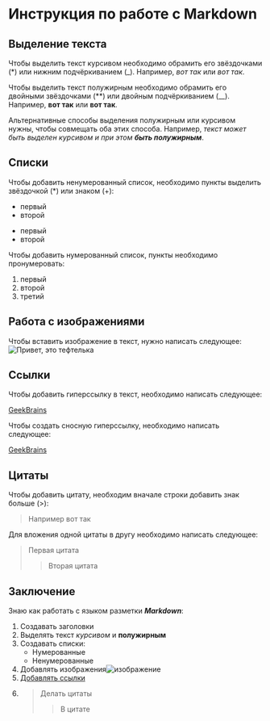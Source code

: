 # Инструкция по работе с Markdown

## Выделение текста

Чтобы выделить текст курсивом необходимо обрамить его звёздочками (*) или нижним подчёркиванием (_). Например, *вот так* или _вот так_.

Чтобы выделить текст полужирным необходимо обрамить его двойными звёздочками (**) или двойным подчёркиванием (__). Например, **вот так** или __вот так__.

Альтернативные способы выделения полужирным или курсивом нужны, чтобы совмещать оба этих способа. Например, _текст может быть выделен курсивом и при этом **быть полужирным**_.

## Списки

Чтобы добавить ненумерованный список, необходимо пункты выделить звёздочкой (*) или знаком (+):
* первый
* второй
+ первый
+ второй

Чтобы добавить нумерованный список, пункты необходимо пронумеровать:
1. первый
2. второй
3. третий

## Работа с изображениями

Чтобы вставить изображение в текст, нужно написать следующее:
![Привет, это тефтелька](teftelka.jpg) 

## Ссылки

Чтобы добавить гиперссылку в текст, необходимо написать следующее:

[GeekBrains](https://gb.ru/ "Сайт GeekBrains")

Чтобы создать сносную гиперссылку, необходимо написать следующее:

[GeekBrains][GB]

[GB]:https://gb.ru/ "Сайт GeekBrains"

## Цитаты

Чтобы добавить цитату, необходим вначале строки добавить знак больше (>):
>Например вот так

Для вложения одной цитаты в другу необходимо написать следующее:
>Первая цитата
>>Вторая цитата

## Заключение

Знаю как работать с языком разметки **_Markdown_**:
1. Создавать заголовки
2. Выделять текст *курсивом* и __полужирным__
3. Создавать списки:
   * Нумерованные
   * Ненумерованные
4. Добавлять изображения![изображение](teftelka.jpG)
5. [Добавлять ссылки](https://gb.ru/ "Сайт GeekBrains")
6. >Делать цитаты
   >>В цитате
